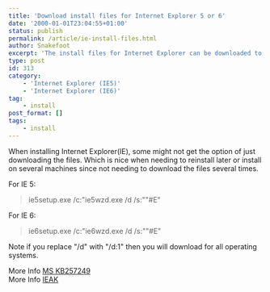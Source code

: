 ```yaml
---
title: 'Download install files for Internet Explorer 5 or 6'
date: '2000-01-01T23:04:55+01:00'
status: publish
permalink: /article/ie-install-files.html
author: Snakefoot
excerpt: 'The install files for Internet Explorer can be downloaded to perform offline installation.'
type: post
id: 313
category:
    - 'Internet Explorer (IE5)'
    - 'Internet Explorer (IE6)'
tag:
    - install
post_format: []
tags:
    - install
---
```

When installing Internet Explorer(IE), some might not get the option of just downloading the files. Which is nice when needing to reinstall later or install on several machines since not needing to download the files several times.  
  
 For IE 5:

> ie5setup.exe /c:"ie5wzd.exe /d /s:""#E"

 For IE 6:
 
> ie6setup.exe /c:"ie6wzd.exe /d /s:""#E"

 Note if you replace "/d" with "/d:1" then you will download for all operating systems.  
  
 More Info [MS KB257249](http://support.microsoft.com/kb/257249 "Download-Only Setup of Internet Explorer on Windows 2000 and Windows XP [Q257249]")  
 More Info [IEAK](http://www.microsoft.com/windows/ieak/ "Internet Explorer Administration Kit")  